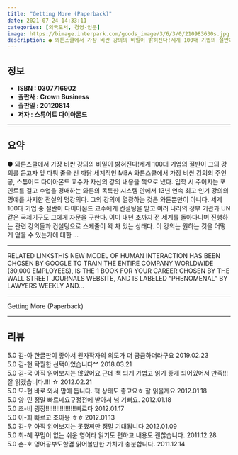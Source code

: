 ```yaml
---
title: "Getting More (Paperback)"
date: 2021-07-24 14:33:11
categories: [외국도서, 경영-인문]
image: https://bimage.interpark.com/goods_image/3/6/3/0/210983630s.jpg
description: ● 와튼스쿨에서 가장 비싼 강의의 비밀이 밝혀진다!세계 100대 기업의 절반이 그의 강의를 듣고자 앞 다퉈 줄을 선 까닭 세계적인 MBA 와튼스쿨에서 가장 비싼 강의의 주인공, 스튜어트 다이아몬드 교수가 자신의 강의 내용을 책으로 냈다. 입학 시 주어지는 포인트를 걸고 수업을 경매하는
---
```


## **정보**

- **ISBN : 0307716902**
- **출판사 : Crown Business**
- **출판일 : 20120814**
- **저자 : 스튜어트 다이아몬드**

------



## **요약**

●  와튼스쿨에서 가장 비싼 강의의 비밀이 밝혀진다!세계 100대 기업의 절반이 그의 강의를 듣고자 앞 다퉈 줄을 선 까닭 세계적인 MBA 와튼스쿨에서 가장 비싼 강의의 주인공, 스튜어트 다이아몬드 교수가 자신의 강의 내용을 책으로 냈다. 입학 시 주어지는 포인트를 걸고 수업을 경매하는 와튼의 독특한 시스템 안에서 13년 연속 최고 인기 강의의 명예를 차지한 전설의 명강의다. 그의 강의에 열광하는 것은 와튼뿐만이 아니다. 세계 100대 기업 중 절반이 다이아몬드 교수에게 컨설팅을 받고 여러 나라의 정부 기관과 UN 같은 국제기구도 그에게 자문을 구한다. 이미 내년 초까지 전 세계를 돌아다니며 진행하는 관련 강의들과 컨설팅으로 스케줄이 꽉 차 있는 상태다. 이 강의는 원하는 것을 어떻게 얻을 수 있는가에 대한 ...

------

RELATED LINKSTHIS NEW MODEL OF HUMAN INTERACTION HAS BEEN CHOSEN BY GOOGLE TO TRAIN THE ENTIRE COMPANY WORLDWIDE (30,000 EMPLOYEES), IS THE 1 BOOK FOR YOUR CAREER CHOSEN BY THE WALL STREET JOURNALS WEBSITE, AND IS LABELED “PHENOMENAL” BY LAWYERS WEEKLY AND... 

------


Getting More (Paperback) 

------


## **리뷰** 

5.0 김-아 한글판이 좋아서 원자작자의 의도가 더 궁금하더라구요 2019.02.23 <br/>5.0 김-현 탁월한 선택이었습니다^^ 2018.03.21 <br/>5.0 김-국 아직 읽어보지는 않았어요 근데 책 되게 가볍고 읽기 좋게 되어있어서 만족!!! 잘 읽겠습니다.!!! ☆ 2012.02.21 <br/>5.0 모-현 바로 와서 맘에 듭니다. 책 상태도 좋고요ㅎ 잘 읽을께요 2012.01.18 <br/>5.0 양-민 정말 빠르네요구정전에 받아서 넘 기뻐요. 2012.01.18 <br/>5.0 조-비 굉장!!!!!!!!!!!!!!!!!빠르다 2012.01.17 <br/>5.0 이-희 빠르고 조아용 ㅎㅎ 2012.01.13 <br/>5.0 김-우 아직 읽어보지는 못했찌만 정말 기대됩니다 2012.01.09 <br/>5.0 최-혜 꾸밈이 없는 쉬운 영어라 읽기도 편하고 내용도 괜찮습니다. 2011.12.28 <br/>5.0 손-호 영어공부도할겸 읽어볼만한 가치가 충분합니다. 2011.12.14 <br/>